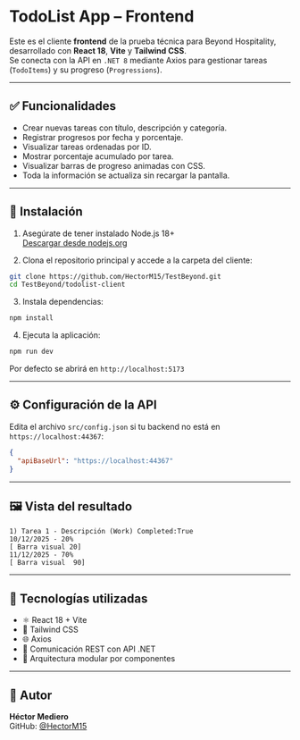 # TodoList App – Frontend

Este es el cliente **frontend** de la prueba técnica para Beyond Hospitality, desarrollado con **React 18**, **Vite** y **Tailwind CSS**.  
Se conecta con la API en `.NET 8` mediante Axios para gestionar tareas (`TodoItems`) y su progreso (`Progressions`).

---

## ✅ Funcionalidades

- Crear nuevas tareas con título, descripción y categoría.
- Registrar progresos por fecha y porcentaje.
- Visualizar tareas ordenadas por ID.
- Mostrar porcentaje acumulado por tarea.
- Visualizar barras de progreso animadas con CSS.
- Toda la información se actualiza sin recargar la pantalla.

---

## 🚀 Instalación

1. Asegúrate de tener instalado Node.js 18+  
   [Descargar desde nodejs.org](https://nodejs.org)

2. Clona el repositorio principal y accede a la carpeta del cliente:

```bash
git clone https://github.com/HectorM15/TestBeyond.git
cd TestBeyond/todolist-client
```

3. Instala dependencias:

```bash
npm install
```

4. Ejecuta la aplicación:

```bash
npm run dev
```

Por defecto se abrirá en `http://localhost:5173`

---

## ⚙️ Configuración de la API

Edita el archivo `src/config.json` si tu backend no está en `https://localhost:44367`:

```json
{
  "apiBaseUrl": "https://localhost:44367"
}
```

---

## 🖼️ Vista del resultado

```
1) Tarea 1 - Descripción (Work) Completed:True
10/12/2025 - 20%
[ Barra visual 20]
11/12/2025 - 70%
[ Barra visual  90]
```

---

## 🧪 Tecnologías utilizadas

- ⚛️ React 18 + Vite
- 💨 Tailwind CSS
- 🌐 Axios
- 🔁 Comunicación REST con API .NET
- 🧠 Arquitectura modular por componentes

---

## 🧠 Autor

**Héctor Mediero**  
GitHub: [@HectorM15](https://github.com/HectorM15)

